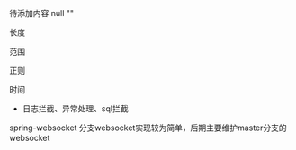 待添加内容
null ""

长度

范围

正则

时间
- 日志拦截、异常处理、sql拦截


spring-websocket 分支websocket实现较为简单，后期主要维护master分支的websocket
